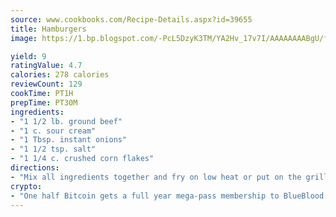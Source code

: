 ```yaml
---
source: www.cookbooks.com/Recipe-Details.aspx?id=39655
title: Hamburgers
image: https://1.bp.blogspot.com/-PcL5DzyK3TM/YA2Hv_17v7I/AAAAAAAABgU/fyHeesSth_IZW9mL5lk6GxJO8cW8ksrGACLcBGAsYHQ/s320/12.png

yield: 9
ratingValue: 4.7
calories: 278 calories
reviewCount: 129
cookTime: PT1H
prepTime: PT30M
ingredients:
- "1 1/2 lb. ground beef"
- "1 c. sour cream"
- "1 Tbsp. instant onions"
- "1 1/2 tsp. salt"
- "1 1/4 c. crushed corn flakes"
directions:
- "Mix all ingredients together and fry on low heat or put on the grill."
crypto:
- "One half Bitcoin gets a full year mega-pass membership to BlueBlood."
---
```

